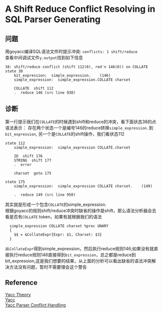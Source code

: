 # A Shift Reduce Conflict Resolving in SQL Parser Generating
## 问题
用goyacc编译SQL语法文件时提示冲突:
`conflicts: 1 shift/reduce`  
查看中间调试文件`y.output`找到如下信息
```console
38: shift/reduce conflict (shift 112(0), red'n 146(0)) on COLLATE
state 38
	bit_expression:  simple_expression.    (146)
	simple_expression:  simple_expression.COLLATE charset

	COLLATE  shift 112
	.  reduce 146 (src line 938)
```

## 诊断
第一行提示我们在`COLLATE`的时候遇到shift和reduce的冲突，看下面状态38的点语法表示：
存在两个状态一个是编号146的reduce转换`simple_expression.`到`bit_expression`,
另一个是`COLLATE`的shift操作，我们看状态112
```console
state 112
	simple_expression:  simple_expression COLLATE.charset

	ID  shift 176
	STRING  shift 177
	.  error

	charset  goto 175

state 175
  	simple_expression:  simple_expression COLLATE charset.    (149)

  	.  reduce 149 (src line 950)

```
其实就是形成一个包含`COLLATE`的simple_expression.  
根据goyacc的规则shift/reduce冲突时缺省的操作是shift，那么语法分析器会去看是否有`COLLATE` token，如果有就根据我们的语法
```console
  simple_expression COLLATE charset %prec UNARY
  {
    $$ = &CollateExpr{Expr: $1, Charset: $3}
  }
```
从`CollateExpr`得到simple_expression，然后执行reduce规则146;如果没有就直接执行reduce规则146直接得到`bit_expression`，总之都是reduce到bit_expression,这是我们想要的结果，从上面的分析可以看出缺省的语法冲突解决方法没有问题，暂时不需要理会这个警告

## Reference
[Yacc Theory](https://www.epaperpress.com/lexandyacc/thy.html)  
[Yacc](http://dinosaur.compilertools.net/yacc/)  
[Yacc Parser Conflict Handling](https://www2.cs.arizona.edu/classes/cs453/fall14/DOCS/conflicts.pdf)
